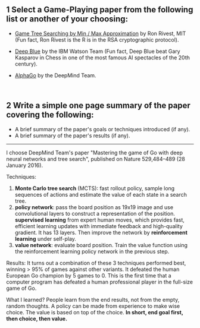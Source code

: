 ## 1 Select a Game-Playing paper from the following list or another of your choosing:

- [Game Tree Searching by Min / Max Approximation](https://people.csail.mit.edu/rivest/pubs/Riv87c.pdf) by Ron Rivest, MIT (Fun fact, Ron Rivest is the R is in the RSA cryptographic protocol).

- [Deep Blue](https://pdfs.semanticscholar.org/ad2c/1efffcd7c3b7106e507396bdaa5fe00fa597.pdf) by the IBM Watson Team (Fun fact, Deep Blue beat Gary Kasparov in Chess in one of the most famous AI spectacles of the 20th century).

- [AlphaGo](https://storage.googleapis.com/deepmind-media/alphago/AlphaGoNaturePaper.pdf) by the DeepMind Team.

  ​

## 2 Write a simple one page summary of the paper covering the following:

- A brief summary of the paper's goals or techniques introduced (if any).
- A brief summary of the paper's results (if any).

---

I choose DeepMind Team's paper "Mastering the game of Go with deep neural networks and tree search", published on Nature 529,484–489 (28 January 2016).

Techniques:

1. **Monte Carlo tree search** (MCTS):  fast rollout policy, sample long sequences of actions and estimate the value of each state in a search tree.
2. **policy network**: pass the board position as 19x19 image and use convolutional layers to construct a representation of the position. **supervised learning** from expert human moves, which provides fast, efficient learning updates with immediate feedback and high-quality gradient. It has 13 layers. Then improve the network by **reinforcement learning** under self-play.
3. **value network**: evaluate board position. Train the value function using the reinforcement learning policy network in the previous step.

Results: It turns out a combination of these 3 techniques performed best, winning > 95% of games against other variants. It defeated the human European Go champion by 5 games to 0. This is the first time that a computer program has defeated a human professional player in the full-size game of Go.

What I learned?  People learn from the end results, not from the empty, random thoughts.  A policy can be made from experience to make wise choice. The value is based on top of the choice. **In short, end goal first, then choice, then value.** 